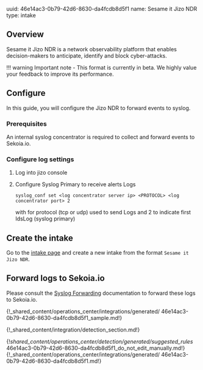 uuid: 46e14ac3-0b79-42d6-8630-da4fcdb8d5f1
name: Sesame it Jizo NDR
type: intake

## Overview
Sesame it Jizo NDR is a network observability platform that enables decision-makers to anticipate, identify and block cyber-attacks.

!!! warning
    Important note - This format is currently in beta. We highly value your feedback to improve its performance.


## Configure

In this guide, you will configure the Jizo NDR to forward events to syslog.

### Prerequisites

An internal syslog concentrator is required to collect and forward events to Sekoia.io.

### Configure log settings

1. Log into jizo console
2. Configure Syslog Primary to receive alerts Logs

   ```shell
   syslog_conf set <log concentrator server ip> <PROTOCOL> <log concentrator port> 2
   ```

   with <Protocol> for protocol (tcp or udp) used to send Logs and 2 to indicate first IdsLog (syslog primary)


## Create the intake

Go to the [intake page](https://app.sekoia.io/operations/intakes) and create a new intake from the format `Sesame it Jizo NDR`.


## Forward logs to Sekoia.io

Please consult the [Syslog Forwarding](../../../ingestion_methods/sekoiaio_forwarder/) documentation to forward these logs to Sekoia.io.

{!_shared_content/operations_center/integrations/generated/ 46e14ac3-0b79-42d6-8630-da4fcdb8d5f1_sample.md!}


{!_shared_content/integration/detection_section.md!}

{!_shared_content/operations_center/detection/generated/suggested_rules_ 46e14ac3-0b79-42d6-8630-da4fcdb8d5f1_do_not_edit_manually.md!}
{!_shared_content/operations_center/integrations/generated/ 46e14ac3-0b79-42d6-8630-da4fcdb8d5f1.md!}
